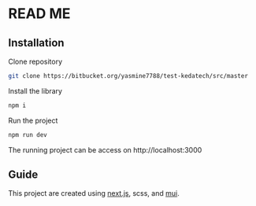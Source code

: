 # READ ME

## Installation

Clone repository 
```bash
git clone https://bitbucket.org/yasmine7788/test-kedatech/src/master
```

Install the library
```bash
npm i
```

Run the project
```bash
npm run dev
```

The running project can be access on http://localhost:3000


## Guide

This project are created using [next.js](https://nextjs.org/), scss, and [mui](https://mui.com/).
